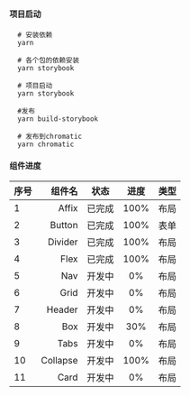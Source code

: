 #### 项目启动

  ```
    # 安装依赖
    yarn

    # 各个包的依赖安装
    yarn storybook

    # 项目启动
    yarn storybook

    #发布
    yarn build-storybook
    
    # 发布到chromatic
    yarn chromatic
  ```
  
#### 组件进度
| 序号      | 组件名     |    状态     | 进度   | 类型   |
| -------- | -----:    |   :----:   | :----: |:----: |
| 1        | Affix     |   已完成    | 100%   | 布局   |
| 2        | Button    |   已完成    | 100%   | 表单   |
| 3        | Divider   |   已完成    | 100%   | 布局   |
| 4        | Flex      |   已完成    | 100%   | 布局   |
| 5        | Nav       |   开发中    |  0%    | 布局   |
| 6        | Grid      |   开发中    |  0%    | 布局   |
| 7        | Header    |   开发中    |  0%    | 布局   |
| 8        | Box       |   开发中    |  30%   | 布局   |
| 9        | Tabs      |   开发中    |  0%    | 布局   |
| 10       | Collapse  |   开发中    |  100%  | 布局   |
| 11       | Card      |   开发中    |  0%    | 布局   |


